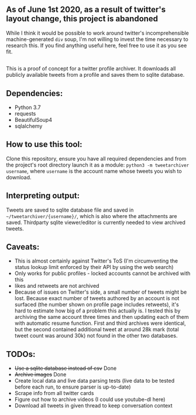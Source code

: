 ## As of June 1st 2020, as a result of twitter's layout change, this project is abandoned
While I think it would be possible to work around twitter's incomprehensible machine-generated `div` soup, I'm not willing to invest the time necessary to research this. If you find anything useful here, feel free to use it as you see fit.

##
This is a proof of concept for a twitter profile archiver. It downloads all publicly available tweets from a profile and saves them to sqlite database.

## Dependencies:
- Python 3.7
- requests
- BeautifulSoup4
- sqlalchemy

## How to use this tool:
Clone this repository, ensure you have all required dependencies and from the project's root directory launch it as a module: `python3 -m tweetarchiver username`, where `username` is the account name whose tweets you wish to download.

## Interpreting output:
Tweets are saved to sqlite database file and saved in `~/tweetarchiver/{username}/`, which is also where the attachments are saved. Thirdparty sqlite viewer/editor is currently needed to view archived tweets.

## Caveats:
- This is almost certainly against Twitter's ToS (I'm circumventing the status lookup limit enforced by their API by using the web search)
- Only works for public profiles - locked accounts cannot be archived with this
- likes and retweets are not archived
- Because of issues on Twitter's side, a small number of tweets might be lost. Because exact number of tweets authored by an account is not surfaced (the number shown on profile page includes retweets), it's hard to estimate how big of a problem this actually is. I tested this by archiving the same account three times and then updating each of them with automatic resume function. First and third archives were identical, but the second contained additional tweet at around 28k mark (total tweet count was around 30k) not found in the other two databases.

## TODOs:
- ~~Use a sqlite database instead of csv~~ Done
- ~~Archive images~~ Done
- Create local data and live data parsing tests (live data to be tested before each run, to ensure parser is up-to-date)
- Scrape info from all twitter cards
- Figure out how to archive videos (I could use youtube-dl here)
- Download all tweets in given thread to keep conversation context
